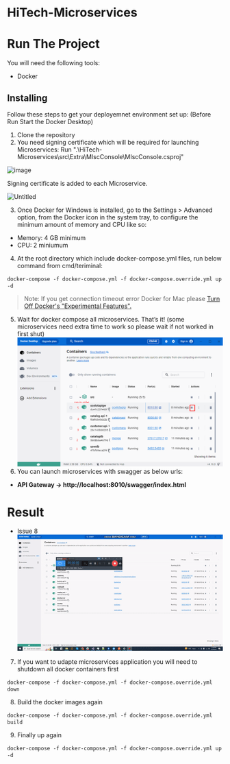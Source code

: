 # HiTech-Microservices
# Run The Project

You will need the following tools:
* Docker
## Installing
Follow these steps to get your deployemnet environment set up: (Before Run Start the Docker Desktop)
1. Clone the repository
2. You need signing certificate which will be required for launching Microservices:
Run ".\HiTech-Microservices\src\Extra\MIscConsole\MIscConsole.csproj"


![image](https://user-images.githubusercontent.com/124603258/236895669-ac04fb2a-1748-4c8e-8624-ef0713d2caa0.png)


Signing certificate is added to each Microservice.


![Untitled](https://user-images.githubusercontent.com/124603258/236897173-749f778f-84f4-418f-90e6-cf8c090b8d10.png)


3. Once Docker for Windows is installed, go to the Settings > Advanced option, from the Docker icon in the system tray, to configure the minimum amount of memory and CPU like so:
* Memory: 4 GB minimum
* CPU: 2 miniumum
4. At the root directory which include docker-compose.yml files, run below command from cmd/teriminal:
```
docker-compose -f docker-compose.yml -f docker-compose.override.yml up -d
```
>Note: If you get connection timeout error Docker for Mac please [Turn Off Docker's "Experimental Features".](https://thenewstack.io/how-to-enable-docker-experimental-features-and-encrypt-your-login-credentials/)

5. Wait for docker compose all microservices. That’s it! (some microservices need extra time to work so please wait if not worked in first shut)
![](./img/docekrguide1.png)
6. You can launch microservices with swagger as below urls:
* **API Gateway -> http://localhost:8010/swagger/index.html**
# Result 
- Issue 8
![](./img/8.gif)
7. If you want to udapte microservices application you will need to shutdown all docker containers first
```
docker-compose -f docker-compose.yml -f docker-compose.override.yml down
```
8. Build the docker images again
```
docker-compose -f docker-compose.yml -f docker-compose.override.yml build
```
9. Finally up again 
```
docker-compose -f docker-compose.yml -f docker-compose.override.yml up -d
```



